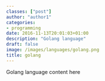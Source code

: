 ```yaml
---
classes: ["post"]
author: "author1"
categories:
- programming
date: 2016-11-13T20:01:03+01:00
description: "Golang language"
draft: false
image: /images/languages/golang.png
title: golang
---
```


Golang language content here
